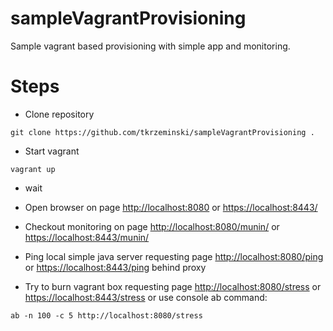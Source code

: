 # sampleVagrantProvisioning
Sample vagrant based provisioning with simple app and monitoring.

# Steps

* Clone repository
```
git clone https://github.com/tkrzeminski/sampleVagrantProvisioning .
```

* Start vagrant
```
vagrant up
```

* wait

* Open browser on page [http://localhost:8080](http://localhost:8080) or [https://localhost:8443/](https://localhost:8443/)

* Checkout monitoring on page [http://localhost:8080/munin/](http://localhost:8080/munin/) or [https://localhost:8443/munin/](https://localhost:8443/munin/)

* Ping local simple java server requesting page [http://localhost:8080/ping](http://localhost:8080/ping) or [https://localhost:8443/ping](https://localhost:8443/ping) behind proxy


* Try to burn vagrant box requesting page [http://localhost:8080/stress](http://localhost:8080/stress) or [https://localhost:8443/stress](https://localhost:8443/stress) or use console ab command:
```
ab -n 100 -c 5 http://localhost:8080/stress
```
